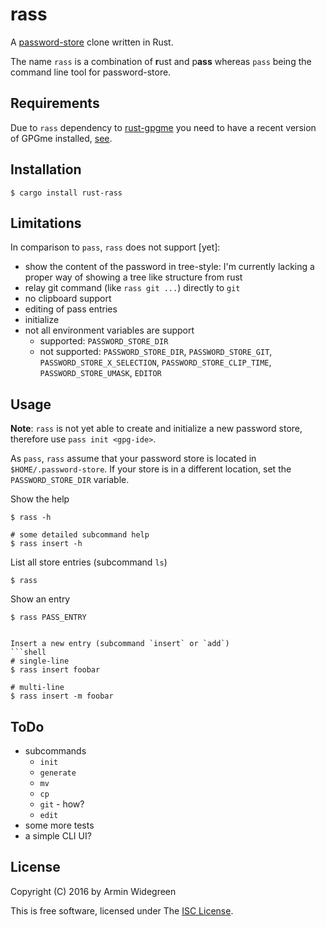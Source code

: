 # rass 

A [password-store](https://www.passwordstore.org/) clone written in Rust. 

The name `rass` is a combination of **r**ust and p**ass** whereas `pass` being 
the command line tool for password-store.

## Requirements

Due to `rass` dependency to [rust-gpgme](https://crates.io/crates/gpgme/) you 
need to have a recent version of GPGme installed, 
[see](https://github.com/johnschug/rust-gpgme). 

## Installation

```shell
$ cargo install rust-rass
```

## Limitations

In comparison to `pass`, `rass` does not support [yet]: 
* show the content of the password in tree-style: I'm currently lacking a 
proper way of showing a tree like structure from rust
* relay git command (like `rass git ...`) directly to `git`
* no clipboard support
* editing of pass entries
* initialize
* not all environment variables are support
  * supported: `PASSWORD_STORE_DIR`
  * not supported: `PASSWORD_STORE_DIR`, `PASSWORD_STORE_GIT`,
  `PASSWORD_STORE_X_SELECTION`, `PASSWORD_STORE_CLIP_TIME`, 
  `PASSWORD_STORE_UMASK`, `EDITOR`
 

## Usage

**Note**: `rass` is not yet able to create and initialize a new password store,
therefore use `pass init <gpg-ide>`. 

As `pass`, `rass` assume that your password store is located in 
`$HOME/.password-store`. If your store is in a different location, set the 
`PASSWORD_STORE_DIR` variable. 

Show the help
```shell
$ rass -h

# some detailed subcommand help
$ rass insert -h
```

List all store entries (subcommand `ls`)
```shell
$ rass 
```

Show an entry
```shell
$ rass PASS_ENTRY


Insert a new entry (subcommand `insert` or `add`)
```shell
# single-line
$ rass insert foobar

# multi-line 
$ rass insert -m foobar
```


## ToDo

* subcommands
  * `init`
  * `generate`
  * `mv`
  * `cp`
  * `git` - how?
  * `edit`
* some more tests
* a simple CLI UI?


## License

Copyright (C) 2016 by Armin Widegreen

This is free software, licensed under The [ISC License](LICENSE).
